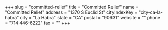 +++
slug = "committed-relief"
title = "Committed Relief"
name = "Committed Relief"
address = "1370 S Euclid St"
cityIndexKey = "city-ca-la-habra"
city = "La Habra"
state = "CA"
postal = "90631"
website = ""
phone = "714 446-6222"
fax = ""
+++
